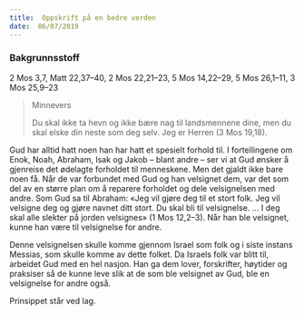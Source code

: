 ```yaml
---
title:  Oppskrift på en bedre verden
date:  06/07/2019
---
```


### Bakgrunnsstoff
2 Mos 3,7, Matt 22,37–40, 2 Mos 22,21–23, 5 Mos 14,22–29, 5 Mos 26,1–11, 3 Mos 25,9–23

> <p>Minnevers</p>
> Du skal ikke ta hevn og ikke bære nag til landsmennene dine, men du skal elske din neste som deg selv. Jeg er Herren (3 Mos 19,18).

Gud har alltid hatt noen han har hatt et spesielt forhold til. I fortellingene om Enok, Noah, Abraham, Isak og Jakob – blant andre – ser vi at Gud ønsker å gjenreise det ødelagte forholdet til menneskene. Men det gjaldt ikke bare noen få. Når de var forbundet med Gud og han velsignet dem, var det som del av en større plan om å reparere forholdet og dele velsignelsen med andre. Som Gud sa til Abraham: «Jeg vil gjøre deg til et stort folk. Jeg vil velsigne deg og gjøre navnet ditt stort. Du skal bli til velsignelse. ... I deg skal alle slekter på jorden velsignes» (1 Mos 12,2–3). Når han ble velsignet, kunne han være til velsignelse for andre.

Denne velsignelsen skulle komme gjennom Israel som folk og i siste instans Messias, som skulle komme av dette folket. Da Israels folk var blitt til, arbeidet Gud med en hel nasjon. Han ga dem lover, forskrifter, høytider og praksiser så de kunne leve slik at de som ble velsignet av Gud, ble en velsignelse for andre også.

Prinsippet står ved lag.